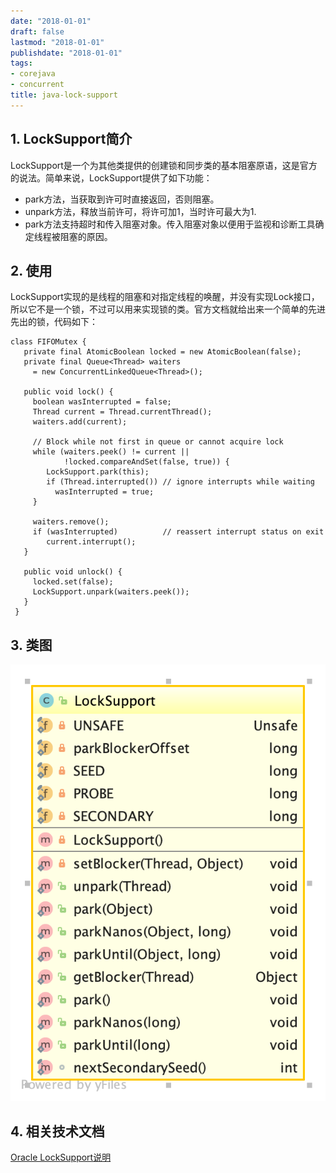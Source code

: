 ```yaml
---
date: "2018-01-01"
draft: false
lastmod: "2018-01-01"
publishdate: "2018-01-01"
tags:
- corejava
- concurrent
title: java-lock-support
---
```


## 1. LockSupport简介
LockSupport是一个为其他类提供的创建锁和同步类的基本阻塞原语，这是官方的说法。简单来说，LockSupport提供了如下功能：
* park方法，当获取到许可时直接返回，否则阻塞。
* unpark方法，释放当前许可，将许可加1，当时许可最大为1.
* park方法支持超时和传入阻塞对象。传入阻塞对象以便用于监视和诊断工具确定线程被阻塞的原因。

## 2. 使用
LockSupport实现的是线程的阻塞和对指定线程的唤醒，并没有实现Lock接口，所以它不是一个锁，不过可以用来实现锁的类。官方文档就给出来一个简单的先进先出的锁，代码如下：
```
class FIFOMutex {
   private final AtomicBoolean locked = new AtomicBoolean(false);
   private final Queue<Thread> waiters
     = new ConcurrentLinkedQueue<Thread>();

   public void lock() {
     boolean wasInterrupted = false;
     Thread current = Thread.currentThread();
     waiters.add(current);

     // Block while not first in queue or cannot acquire lock
     while (waiters.peek() != current ||
            !locked.compareAndSet(false, true)) {
        LockSupport.park(this);
        if (Thread.interrupted()) // ignore interrupts while waiting
          wasInterrupted = true;
     }

     waiters.remove();
     if (wasInterrupted)          // reassert interrupt status on exit
        current.interrupt();
   }

   public void unlock() {
     locked.set(false);
     LockSupport.unpark(waiters.peek());
   }
 }
```

## 3. 类图
![LockSupport类图](../../../picture/LockSupport.png)

## 4. 相关技术文档
[Oracle LockSupport说明](https://docs.oracle.com/javase/7/docs/api/java/util/concurrent/locks/LockSupport.html)